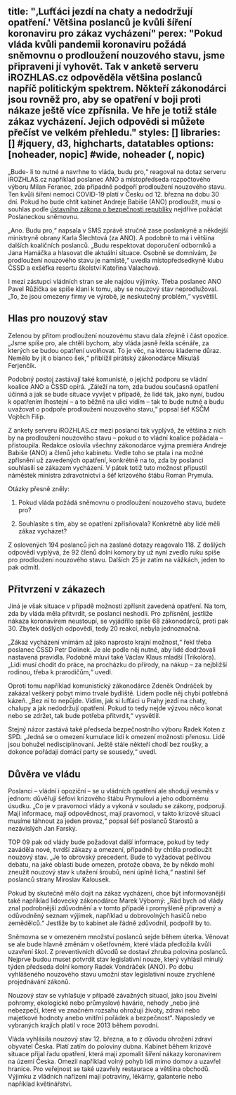 title: "‚Lufťáci jezdí na chaty a nedodržují opatření.' Většina poslanců je kvůli šíření koronaviru pro zákaz vycházení"
perex: "Pokud vláda kvůli pandemii koronaviru požádá sněmovnu o prodloužení nouzového stavu, jsme připraveni jí vyhovět. Tak v anketě serveru iROZHLAS.cz odpověděla většina poslanců napříč politickým spektrem. Někteří zákonodárci jsou rovněž pro, aby se opatření v boji proti nákaze ještě více zpřísnila. Ve hře je totiž stále zákaz vycházení. Jejich odpovědi si můžete přečíst ve velkém přehledu."
styles: []
libraries: [] #jquery, d3, highcharts, datatables
options: [noheader, nopic] #wide, noheader (, nopic)
---

„Bude- li to nutné a navrhne to vláda, budu pro,“ reagoval na dotaz serveru iROZHLAS.cz například poslanec ANO a místopředseda rozpočtového výboru Milan Feranec, zda případně podpoří prodloužení nouzového stavu. Ten kvůli šíření nemoci COVID-19 platí v Česku od 12. března na dobu 30 dní. Pokud ho bude chtít kabinet Andreje Babiše (ANO) prodloužit, musí o souhlas podle [ústavního zákona o bezpečnosti republiky](https://www.zakonyprolidi.cz/cs/1998-110) nejdříve požádat Poslaneckou sněmovnu.

„Ano. Budu pro,“ napsala v SMS zprávě stručně zase poslankyně a někdejší ministryně obrany Karla Šlechtová (za ANO). A podobně to má i většina dalších koaličních poslanců. „Budu respektovat doporučení odborníků a Jana Hamáčka a hlasovat dle aktuální situace. Osobně se domnívám, že prodloužení nouzového stavu je namístě,“ uvedla místopředsedkyně klubu ČSSD a exšéfka resortu školství Kateřina Valachová.

I mezi zástupci vládních stran se ale najdou výjimky. Třeba poslanec ANO Pavel Růžička se spíše klaní k tomu, aby se nouzový stav neprodlužoval. „To, že jsou omezeny firmy ve výrobě, je neskutečný problém,“ vysvětlil. 

## Hlas pro nouzový stav

Zelenou by přitom prodloužení nouzovému stavu dala zřejmě i část opozice. „Jsme spíše pro, ale chtěli bychom, aby vláda jasně řekla scénáře, za kterých se budou opatření uvolňovat. To je věc, na kterou klademe důraz. Nemělo by jít o bianco šek,“ přiblížil pirátský zákonodárce Mikuláš Ferjenčík.

Podobný postoj zastávají také komunisté, o jejichž podporu se vládní koalice ANO a ČSSD opírá. „Záleží na tom, zda budou současná opatření účinná a jak se bude situace vyvíjet v případě, že lidé tak, jako nyní, budou k opatřením lhostejní – a to běžně na ulici vidím – tak to bude nutné a budu uvažovat o podpoře prodloužení nouzového stavu,“ popsal šéf KSČM Vojtěch Filip.

Z ankety serveru iROZHLAS.cz mezi poslanci tak vyplývá, že většina z nich by na prodloužení nouzového stavu – pokud o to vládní koalice požádala – přistoupila. Redakce oslovila všechny zákonodárce vyjma premiéra Andreje Babiše (ANO) a členů jeho kabinetu. Vedle toho se ptala i na možné zpřísnění už zavedených opatření, konkrétně na to, zda by poslanci souhlasili se zákazem vycházení. V pátek totiž tuto možnost připustil náměstek ministra zdravotnictví a šéf krizového štábu Roman Prymula.

Otázky přesně zněly:

1. Pokud vláda požádá sněmovnu o prodloužení nouzového stavu, budete pro?

2. Souhlasíte s tím, aby se opatření zpřísňovala? Konkrétně aby lidé měli zákaz vycházet?

Z oslovených 194 poslanců jich na zaslané dotazy reagovalo 118. Z došlých odpovědí vyplývá, že 92 členů dolní komory by už nyní zvedlo ruku spíše pro prodloužení nouzového stavu. Dalších 25 je zatím na vážkách, jeden to pak odmítl.

## Přitvrzení v zákazech

Jiná je však situace v případě možnosti zpřísnit zavedená opatření. Na tom, zda by vláda měla přitvrdit, se poslanci neshodli. Pro zpřísnění, jestliže nákaza koronavirem neustoupí, se vyjádřilo spíše 68 zákonodárců, proti pak 30. Zbytek došlých odpovědí, tedy 20 reakcí, nebyla jednoznačná.

„Zákaz vycházení vnímám až jako naprosto krajní možnost,“ řekl třeba poslanec ČSSD Petr Dolínek. Je ale podle něj nutné, aby lidé dodržovali nastavená pravidla. Podobně mluví také Václav Klaus mladší (Trikolóra). „Lidi musí chodit do práce, na procházku do přírody, na nákup – za nejbližší rodinou, třeba k prarodičům,“ uvedl.

<wide>
  <div id="anketa-wrapper"></div>
</wide>

Oproti tomu například komunistický zákonodárce Zdeněk Ondráček by zakázal veškerý pobyt mimo trvalé bydliště. Lidem podle něj chybí potřebná kázeň. „Bez ní to nepůjde. Vidím, jak si lufťáci u Prahy jezdí na chaty, chalupy a jak nedodržují opatření. Pokud to tedy nejde výzvou něco konat nebo se zdržet, tak bude potřeba přitvrdit,“ vysvětlil.

Stejný názor zastává také předseda bezpečnostního výboru Radek Koten z SPD. „Jedná se o omezení kumulace lidí k omezení možnosti přenosu. Lidé jsou bohužel nedisciplinovaní. Ještě stále někteří chodí bez roušky, a dokonce pořádají domácí party se sousedy,“ uvedl.

## Důvěra ve vládu

Poslanci – vládní i opoziční – se u vládních opatření ale shodují vesměs v jednom: důvěřují šéfovi krizového štábu Prymulovi a jeho odbornému úsudku. „Co je v pravomoci vlády a vykoná v souladu se zákony, podporuji. Mají informace, mají odpovědnost, mají pravomoci, v takto krizové situaci musíme táhnout za jeden provaz,“ popsal šéf poslanců Starostů a nezávislých Jan Farský.

TOP 09 pak od vlády bude požadovat další informace, pokud by tedy zaváděla nové, tvrdší zákazy a omezení, případně by chtěla prodloužit nouzový stav. „Je to obrovský precedent. Bude to vyžadovat pečlivou debatu, na jaké oblasti bude omezen, protože obava, že by někdo mohl zneužít nouzový stav k utažení šroubů, není úplně lichá,“ nastínil šéf poslanců strany Miroslav Kalousek.

Pokud by skutečně mělo dojít na zákaz vycházení, chce být informovanější také například lidovecký zákonodárce Marek Výborný: „Rád bych od vlády znal podrobnější zdůvodnění a v tomto případě i promyšleně připravený a odůvodněný seznam výjimek, například u dobrovolných hasičů nebo zemědělců.“ Jestliže by to kabinet ale řádně zdůvodnil, podpořil by to.

Sněmovna se v omezeném množství poslanců sejde během úterka. Věnovat se ale bude hlavně změnám v ošetřovném, které vláda předložila kvůli uzavření škol. Z preventivních důvodů se dostaví zhruba polovina poslanců. Nejprve budou muset potvrdit stav legislativní nouze, který vyhlásil minulý týden předseda dolní komory Radek Vondráček (ANO). Po dobu vyhlášeného nouzového stavu umožní stav legislativní nouze zrychlené projednávání zákonů.

Nouzový stav se vyhlašuje v případě závažných situací, jako jsou živelní pohromy, ekologické nebo průmyslové havárie, nehody „nebo jiné nebezpečí, které ve značném rozsahu ohrožují životy, zdraví nebo majetkové hodnoty anebo vnitřní pořádek a bezpečnost“. Naposledy ve vybraných krajích platil v roce 2013 během povodní.

Vláda vyhlásila nouzový stav 12. března, a to z důvodu ohrožení zdraví obyvatel Česka. Platí zatím do poloviny dubna. Kabinet během krizové situace přijal řadu opatření, která mají zpomalit šíření nákazy koronavirem na území Česka. Omezil například volný pohyb lidí mimo domov a uzavřel hranice. Pro veřejnost se také uzavřely restaurace a většina obchodů. Výjimku z vládních nařízení mají potraviny, lékárny, galanterie nebo například květinářství.